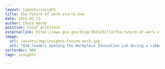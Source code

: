 ```yaml
---
layout: layouts/insight
title: The future of work starts now
date: 2023-02-13
author: Chuck Hardy
position: Chief Architect
externallink: https://www.gsa.gov/blog/2023/02/13/the-future-of-work-starts-now
image: 
  url: /assets/img/insights-future-work.jpg
  alt: "GSA leaders opening the Workplace Innovation Lab during a ribbon cutting ceremony."
sortorder: 900
tags: insights

---
```


